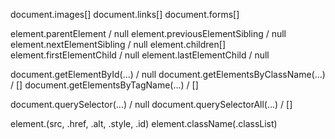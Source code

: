  <!-- DOM shortcuts -->
 document.images[]
 document.links[]
 document.forms[]


  <!-- DOM tree - Navigation -->
 element.parentElement / null
 element.previousElementSibling / null
 element.nextElementSibling / null
 element.children[]
 element.firstElementChild / null
 element.lastElementChild / null

  <!-- cand e sa gaseaca un singur element si esueaza, sistemul iti da /null -->

<!--   DOM tree - Navigation / Search functions -->
document.getElementById(...) / null
document.getElementsByClassName(...) / []
document.getElementsByTagName(...) / []

document.querySelector(...) / null
document.querySelectorAll(...) / [] 

<!-- Attributes/properties & composition -->
element.(src, .href, .alt, .style, .id)
element.className(.classList)